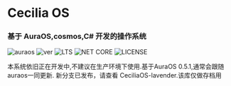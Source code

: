 # Cecilia OS

### 基于 AuraOS,cosmos,C# 开发的操作系统

  ![auraos](https://img.shields.io/badge/AuraOS-0.5.1-brightgreen) ![ver](https://img.shields.io/badge/Cecilia-21.5.2.240-brightgreen) ![LTS](https://img.shields.io/badge/Cecilia-No%20LTS-red) ![NET CORE](https://img.shields.io/badge/.NET%20Core-2.0-9cf) ![LICENSE](https://img.shields.io/badge/license-Anti%20996-blue.svg)

  本系统依旧正在开发中,不建议在生产环境下使用.基于AuraOS 0.5.1,通常会跟随auraos一同更新.
  新分支已发布，请查看 CeciliaOS-lavender.该库仅做存档用






